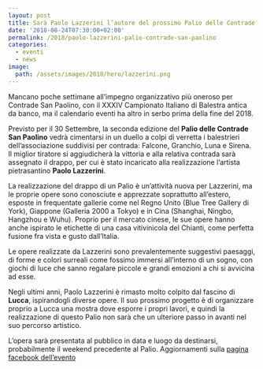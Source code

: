 ```yaml
---
layout: post
title: Sarà Paolo Lazzerini l’autore del prossimo Palio delle Contrade
date: '2018-08-24T07:30:00+02:00'
permalink: /2018/paolo-lazzerini-palio-contrade-san-paolino
categories:
  - eventi
  - news
image:
  path: /assets/images/2018/hero/lazzerini.png
---
```


Mancano poche settimane all’impegno organizzativo più oneroso per Contrade San
Paolino, con il XXXIV Campionato Italiano di Balestra antica da banco, ma il
calendario eventi ha altro in serbo prima della fine del 2018.

Previsto per il 30 Settembre, la seconda edizione del **Palio delle Contrade San
Paolino** vedrà cimentarsi in un duello a colpi di verretta i balestrieri
dell’associazione suddivisi per contrada: Falcone, Granchio, Luna e Sirena. Il
miglior tiratore si aggiudicherà la vittoria e alla relativa contrada sarà
assegnato il drappo, per cui è stato incaricato alla realizzazione l’artista
pietrasantino **Paolo Lazzerini**.

<!-- more -->
La realizzazione del drappo di un Palio è un’attività nuova per Lazzerini, ma le
proprie opere sono conosciute e apprezzate soprattutto all’estero, esposte in
frequentate gallerie come nel Regno Unito (Blue Tree Gallery di York), Giappone
(Galleria 2000 a Tokyo) e in Cina (Shanghai, Ningbo, Hangzhou e Wuhu). Proprio
per il mercato cinese, le sue opere hanno anche ispirato le etichette di una
casa vitivinicola del Chianti, come perfetta fusione fra vista e gusto
dall’Italia.

Le opere realizzate da Lazzerini sono prevalentemente suggestivi paesaggi, di
forme e colori surreali come fossimo immersi all’interno di un sogno, con giochi
di luce che sanno regalare piccole e grandi emozioni a chi si avvicina ad esse.

Negli ultimi anni, Paolo Lazzerini è rimasto molto colpito dal fascino di
**Lucca**, ispirandogli diverse opere. Il suo prossimo progetto è di organizzare
proprio a Lucca una mostra dove esporre i propri lavori, e quindi la
realizzazione di questo Palio non sarà che un ulteriore passo in avanti nel suo
percorso artistico.

L’opera sarà presentata al pubblico in data e luogo da destinarsi, probabilmente
il weekend precedente al Palio. Aggiornamenti sulla [pagina facebook dell’evento](
https://www.facebook.com/events/429780250852766/)
